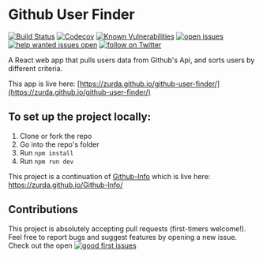 # Github User Finder

[![Build Status](https://travis-ci.com/zurda/github-user-finder.svg?branch=master)](https://travis-ci.com/zurda/github-user-finder) [![Codecov](https://codecov.io/gh/zurda/github-user-finder/branch/master/graph/badge.svg)](https://codecov.io/gh/zurda/github-user-finder) [![Known Vulnerabilities](https://snyk.io/test/github/zurda/github-user-finder/badge.svg)](https://snyk.io/test/github/zurda/github-user-finder) [![open issues](https://img.shields.io/github/issues/zurda/github-user-finder/.svg)](https://github.com/zurda/github-user-finder/issues) [![help wanted issues open](https://img.shields.io/github/issues/zurda/github-user-finder/help%20wanted.svg)](https://github.com/zurda/github-user-finder/issues?q=is%3Aissue+is%3Aopen+label%3A%22help+wanted%22) <a href="https://twitter.com/zurdev/follow?screen_name=zurdev">
    <img src="https://img.shields.io/twitter/follow/zurdev.svg?style=social&logo=twitter"
        alt="follow on Twitter">
</a>


A React web app that pulls users data from Github's Api, and sorts users by different criteria.

This app is live here: [https://zurda.github.io/github-user-finder/](https://zurda.github.io/github-user-finder/)

## To set up the project locally:

1. Clone or fork the repo
2. Go into the repo's folder
3. Run `npm install`
4. Run `npm run dev`

This project is a continuation of [Github-Info](https://github.com/zurda/Github-Info) which is live here: https://zurda.github.io/Github-Info/

## Contributions

This project is absolutely accepting pull requests (first-timers welcome!). Feel free to report bugs and suggest features by opening a new issue. Check out the open [![good first issues](https://img.shields.io/github/issues/zurda/github-user-finder/good%20first%20issue.svg)](https://github.com/zurda/github-user-finder/issues?q=is%3Aissue+is%3Aopen+label%3A%22good+first%22%issue)
